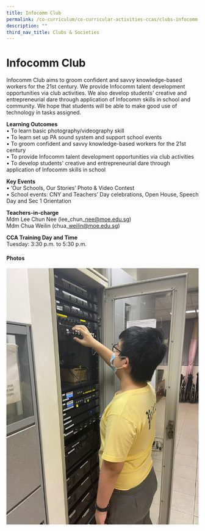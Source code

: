 ```yaml
---
title: Infocomm Club
permalink: /co-curriculum/co-curricular-activities-ccas/clubs-infocomm-club/
description: ""
third_nav_title: Clubs & Societies
---
```

# **Infocomm Club**

Infocomm Club aims to groom confident and savvy knowledge-based workers for the 21st century. We provide Infocomm talent development opportunities via club activities. We also develop students' creative and entrepreneurial dare through application of Infocomm skills in school and community. We hope that students will be able to make good use of technology in tasks assigned. 

**Learning Outcomes**  
• To learn basic photography/videography skill  
• To learn set up PA sound system and support school events  
• To groom confident and savvy knowledge-based workers for the 21st century  
• To provide Infocomm talent development opportunities via club activities  
• To develop students' creative and entrepreneurial dare through application of Infocomm skills in school

**Key Events**  
• ‘Our Schools, Our Stories’ Photo & Video Contest  
• School events: CNY and Teachers’ Day celebrations, Open House, Speech Day and Sec 1 Orientation

**Teachers-in-charge**  
Mdm Lee Chun Nee (lee\_chun\_nee@moe.edu.sg)  
Mdm Chua Weilin (chua\_weilin@moe.edu.sg)

**CCA Training Day and Time**  
Tuesday: 3:30 p.m. to 5:30 p.m.

#### Photos

![](/images/General-Office-PA-system.jpeg)